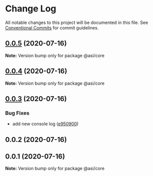 # Change Log

All notable changes to this project will be documented in this file.
See [Conventional Commits](https://conventionalcommits.org) for commit guidelines.

## [0.0.5](https://github.com/andreepratama27/asi/compare/@asi/core@0.0.4...@asi/core@0.0.5) (2020-07-16)

**Note:** Version bump only for package @asi/core





## [0.0.4](https://github.com/andreepratama27/asi/compare/@asi/core@0.0.3...@asi/core@0.0.4) (2020-07-16)

**Note:** Version bump only for package @asi/core





## [0.0.3](https://github.com/andreepratama27/asi/compare/@asi/core@0.0.2...@asi/core@0.0.3) (2020-07-16)


### Bug Fixes

* add new console log ([e950900](https://github.com/andreepratama27/asi/commit/e950900ad12172f5d7e7c2fd818bcaadbd67b04d))





## 0.0.2 (2020-07-16)



## 0.0.1 (2020-07-16)

**Note:** Version bump only for package @asi/core
